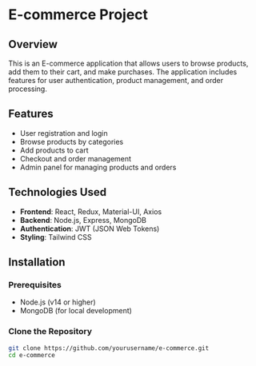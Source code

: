 # E-commerce Project

## Overview
This is an E-commerce application that allows users to browse products, add them to their cart, and make purchases. The application includes features for user authentication, product management, and order processing.

## Features
- User registration and login
- Browse products by categories
- Add products to cart
- Checkout and order management
- Admin panel for managing products and orders

## Technologies Used
- **Frontend**: React, Redux, Material-UI, Axios
- **Backend**: Node.js, Express, MongoDB
- **Authentication**: JWT (JSON Web Tokens)
- **Styling**: Tailwind CSS

## Installation

### Prerequisites
- Node.js (v14 or higher)
- MongoDB (for local development)

### Clone the Repository
```bash
git clone https://github.com/yourusername/e-commerce.git
cd e-commerce
